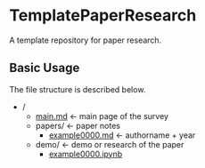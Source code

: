 # TemplatePaperResearch
A template repository for paper research.

## Basic Usage

The file structure is described below.

- /
  - [main.md](main.md) <- main page of the survey
  - papers/ <- paper notes
    - [example0000.md](papers/example0000.md) <- authorname + year
  - demo/ <- demo or research of the paper
    - [example0000.ipynb](demo/example0000.ipynb)